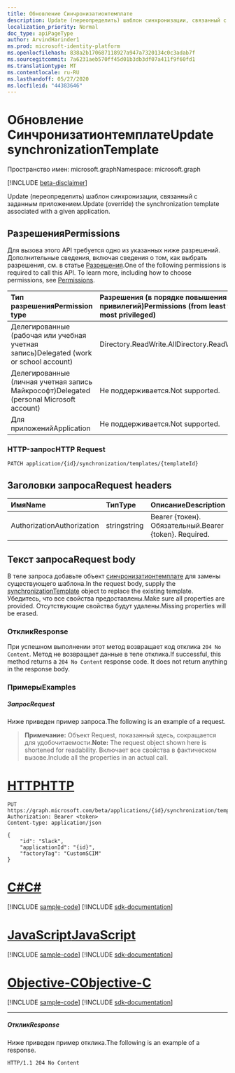 ```yaml
---
title: Обновление Синчронизатионтемплате
description: Update (переопределить) шаблон синхронизации, связанный с заданным приложением.
localization_priority: Normal
doc_type: apiPageType
author: ArvindHarinder1
ms.prod: microsoft-identity-platform
ms.openlocfilehash: 838a2b170687118927a947a7320134c0c3adab7f
ms.sourcegitcommit: 7a6231aeb570ff45d01b3db3df07a411f9f60fd1
ms.translationtype: MT
ms.contentlocale: ru-RU
ms.lasthandoff: 05/27/2020
ms.locfileid: "44383646"
---
```

# <a name="update-synchronizationtemplate"></a><span data-ttu-id="ec61b-103">Обновление Синчронизатионтемплате</span><span class="sxs-lookup"><span data-stu-id="ec61b-103">Update synchronizationTemplate</span></span>

<span data-ttu-id="ec61b-104">Пространство имен: microsoft.graph</span><span class="sxs-lookup"><span data-stu-id="ec61b-104">Namespace: microsoft.graph</span></span>

[!INCLUDE [beta-disclaimer](../../includes/beta-disclaimer.md)]

<span data-ttu-id="ec61b-105">Update (переопределить) шаблон синхронизации, связанный с заданным приложением.</span><span class="sxs-lookup"><span data-stu-id="ec61b-105">Update (override) the synchronization template associated with a given application.</span></span>

## <a name="permissions"></a><span data-ttu-id="ec61b-106">Разрешения</span><span class="sxs-lookup"><span data-stu-id="ec61b-106">Permissions</span></span>
<span data-ttu-id="ec61b-p101">Для вызова этого API требуется одно из указанных ниже разрешений. Дополнительные сведения, включая сведения о том, как выбрать разрешения, см. в статье [Разрешения](/graph/permissions-reference).</span><span class="sxs-lookup"><span data-stu-id="ec61b-p101">One of the following permissions is required to call this API. To learn more, including how to choose permissions, see [Permissions](/graph/permissions-reference).</span></span>

|<span data-ttu-id="ec61b-109">Тип разрешения</span><span class="sxs-lookup"><span data-stu-id="ec61b-109">Permission type</span></span>                        | <span data-ttu-id="ec61b-110">Разрешения (в порядке повышения привилегий)</span><span class="sxs-lookup"><span data-stu-id="ec61b-110">Permissions (from least to most privileged)</span></span>              |
|:--------------------------------------|:---------------------------------------------------------|
|<span data-ttu-id="ec61b-111">Делегированные (рабочая или учебная учетная запись)</span><span class="sxs-lookup"><span data-stu-id="ec61b-111">Delegated (work or school account)</span></span>     |<span data-ttu-id="ec61b-112">Directory.ReadWrite.All</span><span class="sxs-lookup"><span data-stu-id="ec61b-112">Directory.ReadWrite.All</span></span>  |
|<span data-ttu-id="ec61b-113">Делегированные (личная учетная запись Майкрософт)</span><span class="sxs-lookup"><span data-stu-id="ec61b-113">Delegated (personal Microsoft account)</span></span> |<span data-ttu-id="ec61b-114">Не поддерживается.</span><span class="sxs-lookup"><span data-stu-id="ec61b-114">Not supported.</span></span>|
|<span data-ttu-id="ec61b-115">Для приложений</span><span class="sxs-lookup"><span data-stu-id="ec61b-115">Application</span></span>                            |<span data-ttu-id="ec61b-116">Не поддерживается.</span><span class="sxs-lookup"><span data-stu-id="ec61b-116">Not supported.</span></span>| 

### <a name="http-request"></a><span data-ttu-id="ec61b-117">HTTP-запрос</span><span class="sxs-lookup"><span data-stu-id="ec61b-117">HTTP Request</span></span>
<!-- { "blockType": "ignored" } -->
```http
PATCH application/{id}/synchronization/templates/{templateId}
```

## <a name="request-headers"></a><span data-ttu-id="ec61b-118">Заголовки запроса</span><span class="sxs-lookup"><span data-stu-id="ec61b-118">Request headers</span></span>

| <span data-ttu-id="ec61b-119">Имя</span><span class="sxs-lookup"><span data-stu-id="ec61b-119">Name</span></span>           | <span data-ttu-id="ec61b-120">Тип</span><span class="sxs-lookup"><span data-stu-id="ec61b-120">Type</span></span>    | <span data-ttu-id="ec61b-121">Описание</span><span class="sxs-lookup"><span data-stu-id="ec61b-121">Description</span></span>|
|:---------------|:--------|:-----------|
| <span data-ttu-id="ec61b-122">Authorization</span><span class="sxs-lookup"><span data-stu-id="ec61b-122">Authorization</span></span>  | <span data-ttu-id="ec61b-123">string</span><span class="sxs-lookup"><span data-stu-id="ec61b-123">string</span></span>  | <span data-ttu-id="ec61b-p102">Bearer {токен}. Обязательный.</span><span class="sxs-lookup"><span data-stu-id="ec61b-p102">Bearer {token}. Required.</span></span> |

## <a name="request-body"></a><span data-ttu-id="ec61b-126">Текст запроса</span><span class="sxs-lookup"><span data-stu-id="ec61b-126">Request body</span></span>

<span data-ttu-id="ec61b-127">В теле запроса добавьте объект [синчронизатионтемплате](../resources/synchronization-synchronizationtemplate.md) для замены существующего шаблона.</span><span class="sxs-lookup"><span data-stu-id="ec61b-127">In the request body, supply the [synchronizationTemplate](../resources/synchronization-synchronizationtemplate.md) object to replace the existing template.</span></span> <span data-ttu-id="ec61b-128">Убедитесь, что все свойства предоставлены.</span><span class="sxs-lookup"><span data-stu-id="ec61b-128">Make sure all properties are provided.</span></span> <span data-ttu-id="ec61b-129">Отсутствующие свойства будут удалены.</span><span class="sxs-lookup"><span data-stu-id="ec61b-129">Missing properties will be erased.</span></span>

### <a name="response"></a><span data-ttu-id="ec61b-130">Отклик</span><span class="sxs-lookup"><span data-stu-id="ec61b-130">Response</span></span>

<span data-ttu-id="ec61b-p104">При успешном выполнении этот метод возвращает код отклика `204 No Content`. Метод не возвращает данные в теле отклика.</span><span class="sxs-lookup"><span data-stu-id="ec61b-p104">If successful, this method returns a `204 No Content` response code. It does not return anything in the response body.</span></span>

### <a name="examples"></a><span data-ttu-id="ec61b-133">Примеры</span><span class="sxs-lookup"><span data-stu-id="ec61b-133">Examples</span></span>

##### <a name="request"></a><span data-ttu-id="ec61b-134">Запрос</span><span class="sxs-lookup"><span data-stu-id="ec61b-134">Request</span></span>
<span data-ttu-id="ec61b-135">Ниже приведен пример запроса.</span><span class="sxs-lookup"><span data-stu-id="ec61b-135">The following is an example of a request.</span></span> 

><span data-ttu-id="ec61b-136">**Примечание:** Объект Request, показанный здесь, сокращается для удобочитаемости.</span><span class="sxs-lookup"><span data-stu-id="ec61b-136">**Note:** The request object shown here is shortened for readability.</span></span> <span data-ttu-id="ec61b-137">Включает все свойства в фактическом вызове.</span><span class="sxs-lookup"><span data-stu-id="ec61b-137">Include all the properties in an actual call.</span></span>

# <a name="http"></a>[<span data-ttu-id="ec61b-138">HTTP</span><span class="sxs-lookup"><span data-stu-id="ec61b-138">HTTP</span></span>](#tab/http)
<!-- {
  "blockType": "request",
  "name": "update_synchronizationtemplate"
}-->
```http
PUT https://graph.microsoft.com/beta/applications/{id}/synchronization/templates/{templateId}
Authorization: Bearer <token>
Content-type: application/json

{
    "id": "Slack",
    "applicationId": "{id}",
    "factoryTag": "CustomSCIM"
}
```
# <a name="c"></a>[<span data-ttu-id="ec61b-139">C#</span><span class="sxs-lookup"><span data-stu-id="ec61b-139">C#</span></span>](#tab/csharp)
[!INCLUDE [sample-code](../includes/snippets/csharp/update-synchronizationtemplate-csharp-snippets.md)]
[!INCLUDE [sdk-documentation](../includes/snippets/snippets-sdk-documentation-link.md)]

# <a name="javascript"></a>[<span data-ttu-id="ec61b-140">JavaScript</span><span class="sxs-lookup"><span data-stu-id="ec61b-140">JavaScript</span></span>](#tab/javascript)
[!INCLUDE [sample-code](../includes/snippets/javascript/update-synchronizationtemplate-javascript-snippets.md)]
[!INCLUDE [sdk-documentation](../includes/snippets/snippets-sdk-documentation-link.md)]

# <a name="objective-c"></a>[<span data-ttu-id="ec61b-141">Objective-C</span><span class="sxs-lookup"><span data-stu-id="ec61b-141">Objective-C</span></span>](#tab/objc)
[!INCLUDE [sample-code](../includes/snippets/objc/update-synchronizationtemplate-objc-snippets.md)]
[!INCLUDE [sdk-documentation](../includes/snippets/snippets-sdk-documentation-link.md)]

---


##### <a name="response"></a><span data-ttu-id="ec61b-142">Отклик</span><span class="sxs-lookup"><span data-stu-id="ec61b-142">Response</span></span>
<span data-ttu-id="ec61b-143">Ниже приведен пример отклика.</span><span class="sxs-lookup"><span data-stu-id="ec61b-143">The following is an example of a response.</span></span>
<!-- {
  "blockType": "response",
  "truncated": true,
  "@odata.type": "microsoft.graph.synchronizationTemplate"
} -->
```http
HTTP/1.1 204 No Content
```

<!-- uuid: 8fcb5dbc-d5aa-4681-8e31-b001d5168d79
2015-10-25 14:57:30 UTC -->
<!--
{
  "type": "#page.annotation",
  "description": "Update synchronizationtemplate",
  "keywords": "",
  "section": "documentation",
  "tocPath": "",
  "suppressions": [
  ]
}
-->
